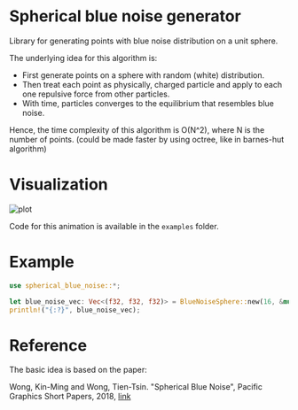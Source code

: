 # Spherical blue noise generator

Library for generating points with blue noise distribution on a unit sphere.

The underlying idea for this algorithm is:
* First generate points on a sphere with random (white) distribution.
* Then treat each point as physically, charged particle and apply to each one repulsive force from other particles.
* With time, particles converges to the equilibrium that resembles blue noise.

Hence, the time complexity of this algorithm is O(N^2), where N is the number of points. (could be made faster by using octree, like in barnes-hut algorithm)

# Visualization
![plot](https://user-images.githubusercontent.com/66559370/105104550-c3c3ce00-5ab2-11eb-987a-65f34b1098b7.gif)

Code for this animation is available in the `examples` folder.

# Example

````rust
use spherical_blue_noise::*;

let blue_noise_vec: Vec<(f32, f32, f32)> = BlueNoiseSphere::new(16, &mut rand::thread_rng()).into_iter().collect();
println!("{:?}", blue_noise_vec);

 ````
# Reference
The basic idea is based on the paper:

Wong, Kin-Ming and Wong, Tien-Tsin. "Spherical Blue Noise", Pacific Graphics Short Papers, 2018,
 [link](https://diglib.eg.org/handle/10.2312/pg20181267)
